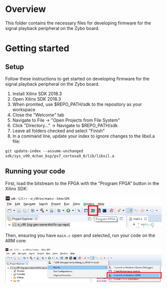 # Overview

This folder contains the necessary files for developing firmware for the signal playback peripheral on the Zybo board.

# Getting started

## Setup

Follow these instructions to get started on developing firmware for the signal playback peripheral on the Zybo board.

1. Install Xilinx SDK 2018.3
2. Open Xilinx SDK 2018.3
3. When promted, use $REPO_PATH/sdk to the repository as your workspace
4. Close the "Welcome" tab
5. Navigate to File -> "Open Projects from File System"
6. Click "Directory..." -> Navigate to $REPO_PATH/sdk
7. Leave all folders checked and select "Finish"
8. In a command line, update your index to ignore changes to the libxil.a file:
```
git update-index --assume-unchanged sdk/sys_v99_4chan_bsp/ps7_cortexa9_0/lib/libxil.a
```

## Running your code

First, load the bitstream to the FPGA with the "Program FPGA" button in the Xilinx SDK:

![Load bitstream to the FPGA fabric](.README_images/program_fpga.png)

Then, ensuring you have `main.c` open and selected, run your code on the ARM core:

![Load C code to the ARM core](.README_images/program_arm_core.png)